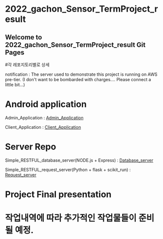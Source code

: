 # 2022_gachon_Sensor_TermProject_result

## Welcome to 2022_gachon_Sensor_TermProject_result Git Pages

#각 레포지토리별로 상세 

notification : 
The server used to demonstrate this project is running on AWS pre-tier.
(I don't want to be bombarded with charges.... Please connect a little bit...)

# Android application

Admin_Application : [Admin_Application](https://github.com/Hongsi-Taste/Swn_wifi_admin/ "Admin_Application")

Client_Application : [Client_Application](https://github.com/WaGaNaWa-EingEing/Sensor_WiFI_client/ "Client_Application")


# Server Repo

Simple_RESTFUL_database_server(NODE.js + Express) : [Database_server](https://github.com/WaGaNaWa-EingEing/Senser_database_server "Database_server")

Simple_RESTFUL_request_server(Python + flask + scikit_run) : [Request_server](https://github.com/WaGaNaWa-EingEing/Senser_request_server "Request_server")


# Project Final presentation

# 작업내역에 따라 추가적인 작업물들이 준비될 예정.
